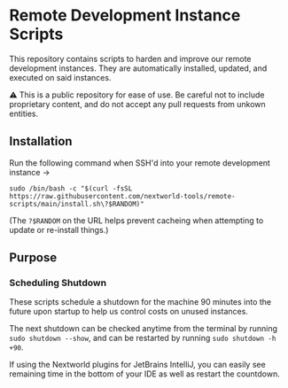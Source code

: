 # Remote Development Instance Scripts

This repository contains scripts to harden and improve our remote development instances. They are
automatically installed, updated, and executed on said instances.

⚠️ This is a public repository for ease of use. Be careful not to include proprietary content, and
do not accept any pull requests from unkown entities.

## Installation

Run the following command when SSH'd into your remote development instance →

```shell
sudo /bin/bash -c "$(curl -fsSL https://raw.githubusercontent.com/nextworld-tools/remote-scripts/main/install.sh\?$RANDOM)"
```

(The `?$RANDOM` on the URL helps prevent cacheing when attempting to update or re-install things.)

## Purpose

### Scheduling Shutdown

These scripts schedule a shutdown for the machine 90 minutes into the future upon startup to help us
control costs on unused instances.

The next shutdown can be checked anytime from the terminal by running `sudo shutdown --show`, and
can be restarted by running `sudo shutdown -h +90`.

If using the Nextworld plugins for JetBrains IntelliJ, you can easily see remaining time in the
bottom of your IDE as well as restart the countdown.